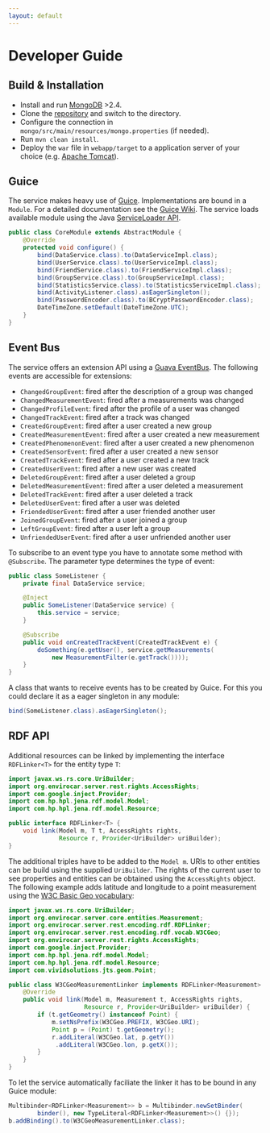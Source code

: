 ```yaml
---
layout: default
---
```


# Developer Guide #


## Build & Installation ##

* Install and run [MongoDB][mongo] >2.4.
* Clone the [repository][repo] and switch to the directory.
* Configure the connection in `mongo/src/main/resources/mongo.properties` (if needed).
* Run `mvn clean install`.
* Deploy the `war` file in `webapp/target` to a application server of your choice (e.g. [Apache Tomcat][tomcat]).

## Guice ##

The service makes heavy use of [Guice][guice]. Implementations are bound in a `Module`. For a detailed documentation see the [Guice Wiki][guice-doc]. The service loads available module using the Java [ServiceLoader API][serviceloader].

```java
public class CoreModule extends AbstractModule {
    @Override
    protected void configure() {
        bind(DataService.class).to(DataServiceImpl.class);
        bind(UserService.class).to(UserServiceImpl.class);
        bind(FriendService.class).to(FriendServiceImpl.class);
        bind(GroupService.class).to(GroupServiceImpl.class);
        bind(StatisticsService.class).to(StatisticsServiceImpl.class);
        bind(ActivityListener.class).asEagerSingleton();
        bind(PasswordEncoder.class).to(BCryptPasswordEncoder.class);
        DateTimeZone.setDefault(DateTimeZone.UTC);
    }
}
```


## Event Bus ##

The service offers an extension API using a [Guava EventBus][eventbus]. The following events are accessible for extensions:

* `ChangedGroupEvent`: fired after the description of a group was changed
* `ChangedMeasurementEvent`: fired after a measurements was changed
* `ChangedProfileEvent`: fired after the profile of a user was changed
* `ChangedTrackEvent`: fired after a track was changed
* `CreatedGroupEvent`: fired after a user created a new group
* `CreatedMeasurementEvent`: fired after a user created a new measurement
* `CreatedPhenomenonEvent`: fired after a user created a new phenomenon
* `CreatedSensorEvent`: fired after a user created a new sensor
* `CreatedTrackEvent`: fired after a user created a new track
* `CreatedUserEvent`: fired after a new user was created
* `DeletedGroupEvent`: fired after a user deleted a group
* `DeletedMeasurementEvent`: fired after a user deleted a measurement
* `DeletedTrackEvent`: fired after a user deleted a track
* `DeletedUserEvent`: fired after a user was deleted
* `FriendedUserEvent`: fired after a user friended another user
* `JoinedGroupEvent`: fired after a user joined a group
* `LeftGroupEvent`: fired after a user left a group
* `UnfriendedUserEvent`: fired after a user unfriended another user

To subscribe to an event type you have to annotate some method with `@Subscribe`. The parameter type determines the type of event:

```java
public class SomeListener {
    private final DataService service;

    @Inject
    public SomeListener(DataService service) {
        this.service = service;
    }

    @Subscribe
    public void onCreatedTrackEvent(CreatedTrackEvent e) {
        doSomething(e.getUser(), service.getMeasurements(
            new MeasurementFilter(e.getTrack())));
    }
}
```
A class that wants to receive events has to be created by Guice. For this you could declare it as a eager singleton in any module:

```java
bind(SomeListener.class).asEagerSingleton();
```

## RDF API ##

Additional resources can be linked by implementing the interface `RDFLinker<T>` for the entity type `T`:

```java
import javax.ws.rs.core.UriBuilder;
import org.envirocar.server.rest.rights.AccessRights;
import com.google.inject.Provider;
import com.hp.hpl.jena.rdf.model.Model;
import com.hp.hpl.jena.rdf.model.Resource;

public interface RDFLinker<T> {
    void link(Model m, T t, AccessRights rights,
              Resource r, Provider<UriBuilder> uriBuilder);
}
```

The additional triples have to be added to the `Model m`. URIs to other entities can be build using the supplied `UriBuilder`. The rights of the current user to see properties and entities can be obtained using the `AccessRights` object. The following example adds latitude and longitude to a point measurement using the [W3C Basic Geo vocabulary][w3cgeo]:


```java
import javax.ws.rs.core.UriBuilder;
import org.envirocar.server.core.entities.Measurement;
import org.envirocar.server.rest.encoding.rdf.RDFLinker;
import org.envirocar.server.rest.encoding.rdf.vocab.W3CGeo;
import org.envirocar.server.rest.rights.AccessRights;
import com.google.inject.Provider;
import com.hp.hpl.jena.rdf.model.Model;
import com.hp.hpl.jena.rdf.model.Resource;
import com.vividsolutions.jts.geom.Point;

public class W3CGeoMeasurementLinker implements RDFLinker<Measurement> {
    @Override
    public void link(Model m, Measurement t, AccessRights rights,
                     Resource r, Provider<UriBuilder> uriBuilder) {
        if (t.getGeometry() instanceof Point) {
            m.setNsPrefix(W3CGeo.PREFIX, W3CGeo.URI);
            Point p = (Point) t.getGeometry();
            r.addLiteral(W3CGeo.lat, p.getY())
             .addLiteral(W3CGeo.lon, p.getX());
        }
    }
}
```

To let the service automatically faciliate the linker it has to be bound in any Guice module:

```java
Multibinder<RDFLinker<Measurement>> b = Multibinder.newSetBinder(
        binder(), new TypeLiteral<RDFLinker<Measurement>>() {});
b.addBinding().to(W3CGeoMeasurementLinker.class);
```

[eventbus]: https://code.google.com/p/guava-libraries/wiki/EventBusExplained "EventBus"
[serviceloader]: http://docs.oracle.com/javase/6/docs/api/java/util/ServiceLoader.html "ServiceLoader API"
[guice]: https://code.google.com/p/google-guice/ "Guice"
[guice-doc]: https://code.google.com/p/google-guice/wiki/GettingStarted "Guice Documentation"
[tomcat]: http://tomcat.apache.org/ "Apache Tomcat"
[mongo]: http://www.mongodb.org/ "MongoDB"
[w3cgeo]: http://www.w3.org/2003/01/geo/ "W3C Basic Geo"
[repo]: https://github.com/enviroCar/enviroCar-server.git "GitHub Repository"

